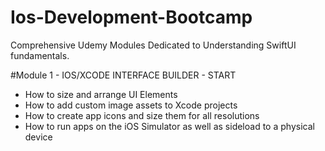 # Ios-Development-Bootcamp
Comprehensive Udemy Modules Dedicated to Understanding SwiftUI fundamentals. 

#Module 1 - IOS/XCODE INTERFACE BUILDER - START
* How to size and arrange UI Elements 
* How to add custom image assets to Xcode projects
* How to create app icons and size them for all resolutions
* How to run apps on the iOS Simulator as well as sideload to a physical device


